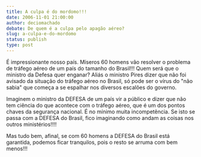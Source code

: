 ```yaml
---
title: A culpa é do mordomo!!!
date: 2006-11-01 21:00:00
author: deciomachado
debate: De quem é a culpa pelo apagão aéreo?
slug: a-culpa-e-do-mordomo
status: publish 
type: post
---
```


É impressionante nosso país. Míseros 60 homens vão resolver o problema de tráfego aéreo de um país do tamanho do Brasil!!!
Quem será que o ministro da Defesa quer enganar? Aliás o ministro Pires dizer que não foi avisado da situação do tráfego aéreo no Brasil, só pode ser o vírus do "não sabia" que começa a se espalhar nos diversos escalões do governo.

Imaginem o ministro da DEFESA de um país vir a público e dizer que não tem ciência do que acontece com o tráfego aéreo, que é um dos pontos chaves da segurança nacional. É no mínimo muita incompetência. Se isto se passa com a DEFESA do Brasil, fico imaginando como andam as coisas nos outros ministérios!!!!

Mas tudo bem, afinal, se com 60 homens a DEFESA do Brasil está garantida, podemos ficar tranquilos, pois o resto se arruma com bem menos!!!
